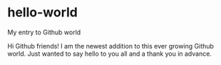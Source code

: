 # hello-world
My entry to Github world

Hi Github friends!
I am the newest addition to this ever growing Github world. 
Just wanted to say hello to you all and a thank you in advance. 
